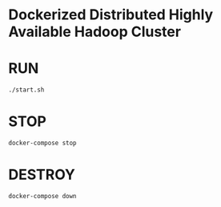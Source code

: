 # Dockerized Distributed Highly Available Hadoop Cluster

# RUN
```
./start.sh
```

# STOP
```
docker-compose stop
```

# DESTROY
```
docker-compose down
```
